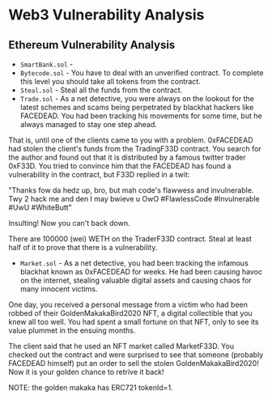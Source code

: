 # Web3 Vulnerability Analysis


## Ethereum Vulnerability Analysis

- `SmartBank.sol` - 
- `Bytecode.sol` - You have to deal with an unverified contract. To complete this level you should take all tokens from the contract.
- `Steal.sol` - Steal all the funds from the contract.
- `Trade.sol` - As a net detective, you were always on the lookout for the latest schemes and scams being perpetrated by blackhat hackers like FACEDEAD. You had been tracking his movements for some time, but he always managed to stay one step ahead.

That is, until one of the clients came to you with a problem. 0xFACEDEAD had stolen the client's funds from the TradingF33D contract. You search for the author and found out that it is distributed by a famous twitter trader 0xF33D. You tried to convince him that the FACEDEAD has found a vulnerability in the contract, but F33D replied in a twit:

"Thanks fow da hedz up, bro, but mah code's flawwess and invulnerable. Twy 2 hack me and den I may bwieve u OwO #FlawlessCode #Invulnerable #UwU #WhiteButt"

Insulting! Now you can't back down.

There are 100000 (wei) WETH on the TraderF33D contract. Steal at least half of it to prove that there is a vulnerability.

- `Market.sol` - As a net detective, you had been tracking the infamous blackhat known as 0xFACEDEAD for weeks. He had been causing havoc on the internet, stealing valuable digital assets and causing chaos for many innocent victims.

One day, you received a personal message from a victim who had been robbed of their GoldenMakakaBird2020 NFT, a digital collectible that you knew all too well. You had spent a small fortune on that NFT, only to see its value plummet in the ensuing months.

The client said that he used an NFT market called MarketF33D. You checked out the contract and were surprised to see that someone (probably FACEDEAD himself) put an order to sell the stolen GoldenMakakaBird2020! Now it is your golden chance to retrive it back!

NOTE: the golden makaka has ERC721 tokenId=1.